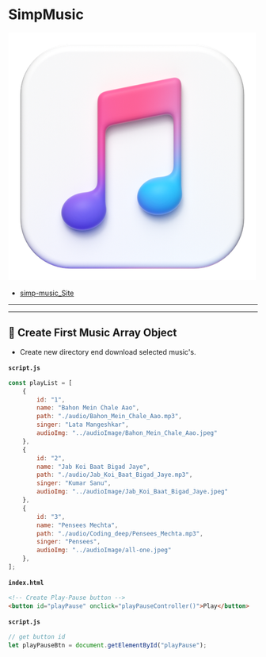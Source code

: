 # SimpMusic

![logo](ico/ios-music.png)

- [simp-music_Site](https://simp-music.netlify.app/)

****
****

## 📌 Create First Music Array Object

- Create new directory end download selected music's.

**`script.js`**

```js
const playList = [
    {
        id: "1",
        name: "Bahon Mein Chale Aao",
        path: "./audio/Bahon_Mein_Chale_Aao.mp3",
        singer: "Lata Mangeshkar",
        audioImg: "../audioImage/Bahon_Mein_Chale_Aao.jpeg"
    },
    {
        id: "2",
        name: "Jab Koi Baat Bigad Jaye",
        path: "./audio/Jab_Koi_Baat_Bigad_Jaye.mp3",
        singer: "Kumar Sanu",
        audioImg: "../audioImage/Jab_Koi_Baat_Bigad_Jaye.jpeg"
    },
    {
        id: "3",
        name: "Pensees Mechta",
        path: "./audio/Coding_deep/Pensees_Mechta.mp3",
        singer: "Pensees",
        audioImg: "../audioImage/all-one.jpeg"
    },
];
```

**`index.html`**

```html
<!-- Create Play-Pause button -->
<button id="playPause" onclick="playPauseController()">Play</button>
```

**`script.js`**

```js
// get button id
let playPauseBtn = document.getElementById("playPause");
```
